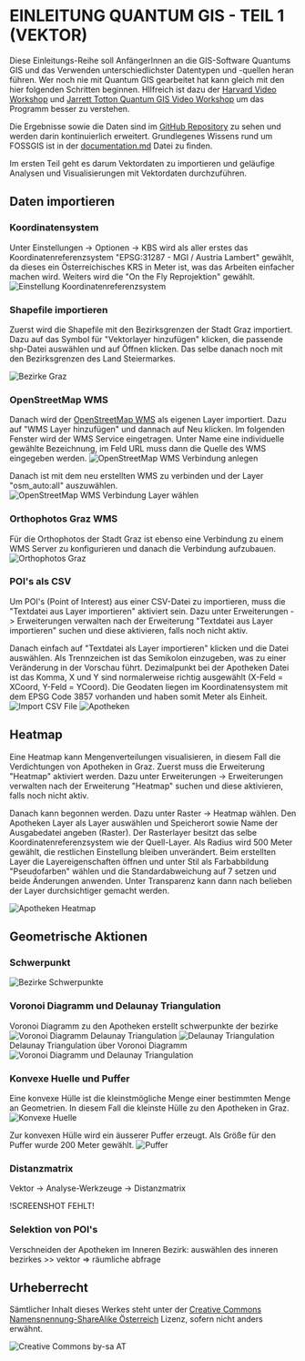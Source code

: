 # EINLEITUNG QUANTUM GIS - TEIL 1 (VEKTOR)
Diese Einleitungs-Reihe soll AnfängerInnen an die GIS-Software Quantums GIS und das Verwenden unterschiedlichster Datentypen und -quellen heran führen. Wer noch nie mit Quantum GIS gearbeitet hat kann gleich mit den hier folgenden Schritten beginnen. HIlfreich ist dazu der [Harvard Video Workshop](https://www.youtube.com/playlist?list=PL0AAB19E208B14E96) und [Jarrett Totton Quantum GIS Video Workshop](https://www.youtube.com/playlist?list=PLDEFCFD4D118823AA&feature=mh_lolz) um das Programm besser zu verstehen.

Die Ergebnisse sowie die Daten sind im [GitHub Repository](https://github.com/skasberger/einfuehrung-fossgis) zu sehen und werden darin kontinuierlich erweitert. Grundlegenes  Wissens rund um FOSSGIS ist in der [documentation.md](https://github.com/skasberger/einfuehrung-fossgis/blob/master/doc/documentation.md) Datei zu finden. 

Im ersten Teil geht es darum Vektordaten zu importieren und geläufige Analysen und Visualisierungen mit Vektordaten durchzuführen.

## Daten importieren

### Koordinatensystem
Unter Einstellungen -> Optionen -> KBS wird als aller erstes das Koordinatenreferenzsystem "EPSG:31287 - MGI / Austria Lambert" gewählt, da dieses ein Österreichisches KRS in Meter ist, was das Arbeiten einfacher machen wird. Weiters wird die "On the Fly Reprojektion" gewählt.
![Einstellung Koordinatenreferenzsystem](http://openscience.alpine-geckos.at/project/einfuehrung-fossgis/images/qgis-examples/einstellung-kbs.png)

### Shapefile importieren
Zuerst wird die Shapefile mit den Bezirksgrenzen der Stadt Graz importiert. Dazu auf das Symbol für "Vektorlayer hinzufügen" klicken, die passende shp-Datei auswählen und auf Öffnen klicken. Das selbe danach noch mit den Bezirksgrenzen des Land Steiermarkes.

![Bezirke Graz](http://openscience.alpine-geckos.at/project/einfuehrung-fossgis/images/qgis-examples/graz.png)

### OpenStreetMap WMS
Danach wird der [OpenStreetMap WMS](http://129.206.228.72/cached/hillshade?Request=GetCapabilities) als eigenen Layer importiert. Dazu auf "WMS Layer hinzufügen" und dannach auf Neu klicken. Im folgenden Fenster wird der WMS Service eingetragen. Unter Name eine individuelle gewählte Bezeichnung, im Feld URL muss dann die Quelle des WMS eingegeben werden.
![OpenStreetMap WMS Verbindung anlegen](http://openscience.alpine-geckos.at/project/einfuehrung-fossgis/images/qgis-examples/openstreetmap-wms-1.png)

Danach ist mit dem neu erstellten WMS zu verbinden und der Layer "osm_auto:all" auszuwählen.
![OpenStreetMap WMS Verbindung Layer wählen](http://openscience.alpine-geckos.at/project/einfuehrung-fossgis/images/qgis-examples/openstreetmap-wms-2.png)

### Orthophotos Graz WMS
Für die Orthophotos der Stadt Graz ist ebenso eine Verbindung zu einem WMS Server zu konfigurieren und danach die Verbindung aufzubauen. 
![Orthophotos Graz](http://openscience.alpine-geckos.at/project/einfuehrung-fossgis/images/qgis-examples/orthophotos.png)

### POI's als CSV
Um POI's (Point of Interest) aus einer CSV-Datei zu importieren, muss die "Textdatei aus Layer importieren" aktiviert sein. Dazu unter Erweiterungen -> Erweiterungen verwalten nach der Erweiterung "Textdatei aus Layer importieren" suchen und diese aktivieren, falls noch nicht aktiv.

Danach einfach auf "Textdatei als Layer importieren" klicken und die Datei auswählen. Als Trennzeichen ist das Semikolon einzugeben, was zu einer Veränderung in der Vorschau führt. Dezimalpunkt bei der Apotheken Datei ist das Komma, X und Y sind normalerweise richtig ausgewählt (X-Feld = XCoord, Y-Feld = YCoord). Die Geodaten liegen im Koordinatensystem mit dem EPSG Code 3857 vorhanden und haben somit Meter als Einheit.
![Import CSV File](http://openscience.alpine-geckos.at/project/einfuehrung-fossgis/images/qgis-examples/apotheken-1.png)
![Apotheken](http://openscience.alpine-geckos.at/project/einfuehrung-fossgis/images/qgis-examples/apotheken-2.png)

## Heatmap
Eine Heatmap kann Mengenverteilungen visualisieren, in diesem Fall die Verdichtungen von Apotheken in Graz. Zuerst muss die Erweiterung "Heatmap" aktiviert werden. Dazu unter Erweiterungen -> Erweiterungen verwalten nach der Erweiterung "Heatmap" suchen und diese aktivieren, falls noch nicht aktiv.

Danach kann begonnen werden. Dazu unter Raster -> Heatmap wählen. Den Apotheken Layer als Layer auswählen und Speicherort sowie Name der Ausgabedatei angeben (Raster). Der Rasterlayer besitzt das selbe Koordinatenreferenzsystem wie der Quell-Layer. Als Radius wird 500 Meter gewählt, die restlichen Einstellung bleiben unverändert. Beim erstellten Layer die Layereigenschaften öffnen und unter Stil als Farbabbildung "Pseudofarben" wählen und die Standardabweichung auf 7 setzen und beide Änderungen anwenden. Unter Transparenz kann dann nach belieben der Layer durchsichtiger gemacht werden.

![Apotheken Heatmap](http://openscience.alpine-geckos.at/project/einfuehrung-fossgis/images/qgis-examples/heatmap.png)

## Geometrische Aktionen

### Schwerpunkt 
![Bezirke Schwerpunkte](http://openscience.alpine-geckos.at/project/einfuehrung-fossgis/images/qgis-examples/schwerpunkte.png)

### Voronoi Diagramm und Delaunay Triangulation
Voronoi Diagramm zu den Apotheken erstellt
schwerpunkte der bezirke
![Voronoi Diagramm](http://openscience.alpine-geckos.at/project/einfuehrung-fossgis/images/qgis-examples/voronoi.png)
Delaunay Triangulation
![Delaunay Triangulation](http://openscience.alpine-geckos.at/project/einfuehrung-fossgis/images/qgis-examples/delaunay.png)
Delaunay Triangulation über Voronoi Diagramm
![Voronoi Diagramm und Delaunay Triangulation](http://openscience.alpine-geckos.at/project/einfuehrung-fossgis/images/qgis-examples/voronoi-delaunay.png)

### Konvexe Huelle und Puffer
Eine konvexe Hülle ist die kleinstmögliche Menge einer bestimmten Menge an Geometrien. In diesem Fall die kleinste Hülle zu den Apotheken in Graz.
![Konvexe Huelle](http://openscience.alpine-geckos.at/project/einfuehrung-fossgis/images/qgis-examples/konvexe-huelle.png)

Zur konvexen Hülle wird ein äusserer Puffer erzeugt. Als Größe für den Puffer wurde 200 Meter gewählt.
![Puffer](http://openscience.alpine-geckos.at/project/einfuehrung-fossgis/images/qgis-examples/puffer.png)

### Distanzmatrix
Vektor -> Analyse-Werkzeuge -> Distanzmatrix 

!SCREENSHOT FEHLT!

### Selektion von POI's
Verschneiden der Apotheken im Inneren Bezirk: auswählen des inneren bezirkes >> vektor => räumliche abfrage

## Urheberrecht
Sämtlicher Inhalt dieses Werkes steht unter der [Creative Commons Namensnennung-ShareAlike Österreich](https://creativecommons.org/licenses/by-sa/3.0/at/) Lizenz, sofern nicht anders erwähnt.

![Creative Commons by-sa AT](http://openscience.alpine-geckos.at/project/einfuehrung-fossgis/images/qgis-examples/cc-by-sa.png)



